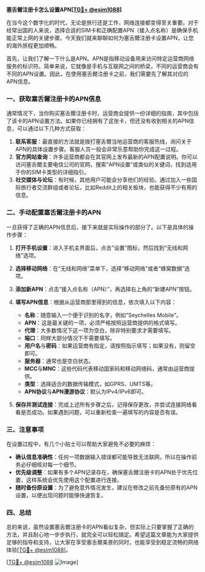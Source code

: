 **塞舌爾注册卡怎么设置APN[[TG💪+ @esim1088](https://t.me/s/esim1088)]**

在当今这个数字化的时代，无论是旅行还是工作，网络连接都变得至关重要。对于经常出国的人来说，选择合适的SIM卡和正确配置APN（接入点名称）是确保手机能正常上网的关键步骤。今天我们就来聊聊如何为塞舌爾注册卡设置APN，让您的海外旅程更加顺畅。

首先，让我们了解一下什么是APN。APN是指移动设备用来访问特定运营商网络服务的标识符。简单来说，它就像是手机与互联网之间的桥梁，不同的运营商会有不同的APN设置。因此，在使用塞舌爾注册卡之前，我们需要先了解其对应的APN信息。

### 一、获取塞舌爾注册卡的APN信息

通常情况下，当你购买塞舌爾注册卡时，运营商会提供一份详细的指南，其中包括了该卡的APN设置方法。如果你已经拥有了这张卡，但还没有收到相关的APN信息，可以通过以下几种方式获取：

1. **联系客服**：最直接的方法就是拨打塞舌爾当地运营商的客服热线，询问关于APN的具体设置步骤。客服人员一般会非常乐意帮助你完成这一过程。
2. **官方网站查询**：许多运营商都会在其官网上发布最新的APN配置说明。你可以访问塞舌爾主要电信公司的官网，搜索“APN设置”或类似的关键词，找到适用于你的SIM卡类型的详细指引。
3. **社交媒体与论坛**：有时候，其他用户可能会分享他们的经验。通过加入一些国际旅行者交流群组或者论坛，比如Reddit上的相关板块，也能获得不少有用的信息。

### 二、手动配置塞舌爾注册卡的APN

一旦获得了正确的APN信息后，接下来就是实际操作的部分了。以下是具体的操作步骤：

1. **打开手机设置**：进入手机主界面后，点击“设置”图标，然后找到“无线和网络”选项。
2. **选择移动网络**：在“无线和网络”菜单下，选择“移动网络”或者“蜂窝数据”选项。
3. **添加新APN**：点击“接入点名称（APN）”，再选择右上角的“新建APN”按钮。
4. **填写APN信息**：根据从运营商那里得到的信息，依次填入以下内容：
   - **名称**：随意输入一个便于识别的名字，例如“Seychelles Mobile”。
   - **APN**：这是最关键的一项，必须严格按照运营商提供的格式填写。
   - **代理**：大多数情况下这一项为空白，除非特别要求才需要填写。
   - **端口**：同样大部分情况下不需要填写。
   - **用户名**与**密码**：如果运营商有指定，请按照指示填写；如果没有，则留空即可。
   - **服务器**：通常也是空白状态。
   - **MCC**与**MNC**：这些代码代表移动国家码和移动网络码，通常由运营商提供。
   - **类型**：选择适合的数据传输模式，如GPRS、UMTS等。
   - **APN协议**与**APN漫游协议**：默认为IPv4/IPv6即可。

5. **保存并测试连接**：完成上述所有步骤之后，记得保存更改，并尝试连接网络看看是否成功。如果遇到问题，可以重新检查一遍填写的内容是否有误。

### 三、注意事项

在设置过程中，有几个小贴士可以帮助大家避免不必要的麻烦：

- **确认信息准确性**：任何一项数据输入错误都可能导致无法联网，所以在操作前务必仔细核对每一个细节。
- **优先级调整**：如果有多个APN记录存在，确保塞舌爾注册卡的APN处于优先位置，这样系统会优先使用这个配置进行连接。
- **随时备份原设置**：为了避免意外情况发生，建议在修改之前先备份原有的APN设置，以便出现问题时能够快速恢复。

### 四、总结

总的来说，虽然设置塞舌爾注册卡的APN看似复杂，但实际上只要掌握了正确的方法，并且耐心地一步步执行，就完全可以轻松搞定。希望这篇文章能为大家提供足够的指导和支持，让大家在享受塞舌爾美景的同时，也能享受到稳定流畅的网络体验[[TG💪+ @esim1088](https://t.me/s/esim1088)]。

[[TG💪+ @esim1088](https://t.me/s/esim1088) ![Image](https://i.postimg.cc/4NQfJmqS/Snipaste-2025-05-13-00-14-12.png)]